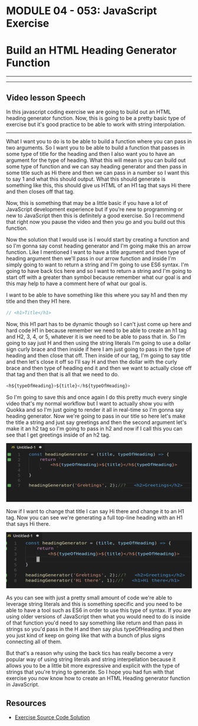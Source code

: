 # MODULE 04 - 053: JavaScript Exercise

# Build an HTML Heading Generator Function

---

---

## Video lesson Speech

In this javascript coding exercise we are going to build out an HTML 
heading generator function. Now, this is going to be a pretty basic type
 of exercise but it's good practice to be able to work with string 
interpolation.

****

What I want you to do is to be able to build a function where you can pass in two arguments. So I want you to be able to build a function that passes in some type of title for the heading and then I also want you to have an argument for the type of heading. What this will mean is you can build out some type of function and we can say heading generator and then pass in some title such as Hi there and then we can pass in a number so I want this to say 1 and what this should output. What this should generate is something like this, this should give us HTML of an H1 tag that says Hi there and then closes off that tag. 

Now, this is something that may be a little basic if you have a lot of JavaScript development experience but if you're new to programming or new to JavaScript then this is definitely a good exercise. So I recommend that right now you pause the video and then you go and you build out this function. 

Now the solution that I would use is I would start by creating a function and so I'm gonna say const heading generator and I'm going make this an arrow function. Like I mentioned I want to have a title argument and then type of heading argument then we'll pass in our arrow function and inside I'm simply going to want to return a string and I'm going to use ES6 syntax. I'm going to have back tics here and so I want to return a string and I'm going to start off with a greater than symbol because remember what our goal is and this may help to have a comment here of what our goal is. 

I want to be able to have something like this where you say h1 and then my title and then they H1 here. 

```js
// <h1>Title</h1>
```

Now, this H1 part has to be dynamic though so I can't just come up here and hard code H1 in because remember we need to be able to create an h1 tag and H2, 3, 4, or 5, whatever it is we need to be able to pass that in. So I'm going to say just H and then using the string literals I'm going to use a dollar sign curly brace and then inside if here I am just going to pass in the type of heading and then close that off. Then inside of our tag, I'm going to say title and then let's close it off so I'll say H and then the dollar with the curly brace and then type of heading end it and then we want to actually close off that tag and then that is all that we need to do. 

```js
<h${typeOfHeading}>${title}</h${typeOfHeading}>
```

So I'm going to save this and once again I do this pretty much every single video that's my normal workflow but I want to actually show you with Quokka and so I'm just going to render it all in real-time so I'm gonna say heading generator. Now we're going to pass in our title so here let's make the title a string and just say greetings and then the second argument let's make it an h2 tag so I'm going to pass in h2 and now if I call this you can see that I get greetings inside of an h2 tag. 

![large](./04-053_IMG1.png)

Now if I want to change that title I can say Hi there and change it to an H1 tag. Now you can see we're generating a full top-line heading with an H1 that says Hi there. 

![large](./04-053_IMG2.png)

As you can see with just a pretty small amount of code we're able to leverage string literals and this is something specific and you need to be able to have a tool such as ES6 in order to use this type of syntax. If you are using older versions of JavaScript then what you would need to do is inside of that function you'd need to say something like return and than pass in strings so you'd pass in the H and then say plus typeOfHeading and then you just kind of keep on going like that with a bunch of plus signs connecting all of them. 

But that's a reason why using the back tics has really become a very popular way of using string literals and string interpellation because it allows you to be a little bit more expressive and explicit with the type of strings that you're trying to generate. So I hope you had fun with that exercise you now know how to create an HTML Heading generator function in JavaScript.

## Resources

- [Exercise Source Code Solution](https://gist.github.com/jordanhudgens/f3c70c323c5ec86b814ee5d04a953be7)
